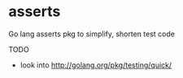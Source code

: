 asserts
=======

Go lang asserts pkg to simplify, shorten test code

TODO

  - look into http://golang.org/pkg/testing/quick/
